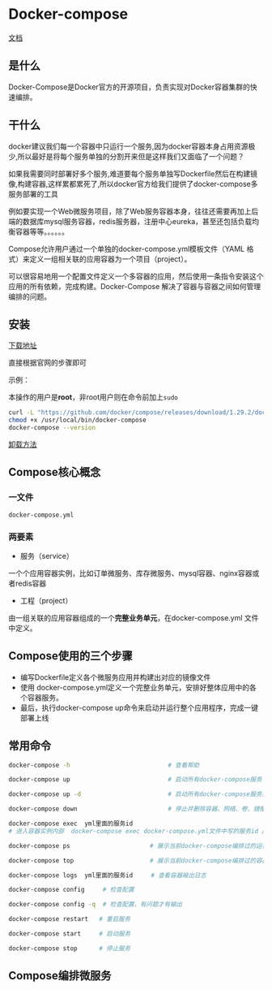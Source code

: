 # Docker-compose

[文档](https://docs.docker.com/compose/compose-file/compose-file-v3/)

## 是什么

Docker-Compose是Docker官方的开源项目，负责实现对Docker容器集群的快速编排。

## 干什么

docker建议我们每一个容器中只运行一个服务,因为docker容器本身占用资源极少,所以最好是将每个服务单独的分割开来但是这样我们又面临了一个问题？

如果我需要同时部署好多个服务,难道要每个服务单独写Dockerfile然后在构建镜像,构建容器,这样累都累死了,所以docker官方给我们提供了docker-compose多服务部署的工具

例如要实现一个Web微服务项目，除了Web服务容器本身，往往还需要再加上后端的数据库mysql服务容器，redis服务器，注册中心eureka，甚至还包括负载均衡容器等等。。。。。。

Compose允许用户通过一个单独的docker-compose.yml模板文件（YAML 格式）来定义一组相关联的应用容器为一个项目（project）。

可以很容易地用一个配置文件定义一个多容器的应用，然后使用一条指令安装这个应用的所有依赖，完成构建。Docker-Compose 解决了容器与容器之间如何管理编排的问题。

## 安装

[下载地址](https://docs.docker.com/compose/install/#install-compose)

直接根据官网的步骤即可

示例：

本操作的用户是**root**，非root用户则在命令前加上`sudo`

```bash
curl -L "https://github.com/docker/compose/releases/download/1.29.2/docker-compose-$(uname -s)-$(uname -m)" -o /usr/local/bin/docker-compose
chmod +x /usr/local/bin/docker-compose
docker-compose --version
```

[卸载方法](https://docs.docker.com/compose/install/#uninstallation)

## Compose核心概念

### 一文件

`docker-compose.yml`

### 两要素

- 服务（service）

一个个应用容器实例，比如订单微服务、库存微服务、mysql容器、nginx容器或者redis容器

- 工程（project）

由一组关联的应用容器组成的一个**完整业务单元**，在docker-compose.yml 文件中定义。

## Compose使用的三个步骤

- 编写Dockerfile定义各个微服务应用并构建出对应的镜像文件
- 使用 docker-compose.yml定义一个完整业务单元，安排好整体应用中的各个容器服务。
- 最后，执行docker-compose up命令来启动并运行整个应用程序，完成一键部署上线

## 常用命令

```bash
docker-compose -h                           # 查看帮助

docker-compose up                           # 启动所有docker-compose服务

docker-compose up -d                        # 启动所有docker-compose服务并后台运行

docker-compose down                         # 停止并删除容器、网络、卷、镜像。

docker-compose exec  yml里面的服务id
# 进入容器实例内部  docker-compose exec docker-compose.yml文件中写的服务id /bin/bash

docker-compose ps                      # 展示当前docker-compose编排过的运行的所有容器

docker-compose top                     # 展示当前docker-compose编排过的容器进程

docker-compose logs  yml里面的服务id     # 查看容器输出日志

docker-compose config     # 检查配置

docker-compose config -q  # 检查配置，有问题才有输出

docker-compose restart   # 重启服务

docker-compose start     # 启动服务

docker-compose stop      # 停止服务
```

## Compose编排微服务
